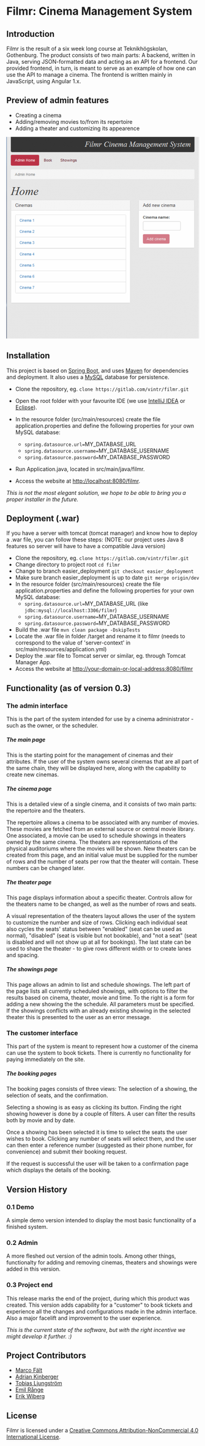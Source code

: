 # Filmr: Cinema Management System

## Introduction
Filmr is the result of a six week long course at Teknikhögskolan, Gothenburg. The product consists of two main parts: A backend, written in Java, serving JSON-formatted data and acting as an API for a frontend. Our provided frontend, in turn, is meant to serve as an example of how one can use the API to manage a cinema. The frontend is written mainly in JavaScript, using Angular 1.x.

## Preview of admin features
* Creating a cinema
* Adding/removing movies to/from its repertoire
* Adding a theater and customizing its appearence

![](readme-media/from-cinema-to-theater.gif)

## Installation
This project is based on [Spring Boot](http://projects.spring.io/spring-boot/), and uses [Maven](https://maven.apache.org) for dependencies and deployment. It also uses a [MySQL](http://www.mysql.com) database for persistence.

* Clone the repository, eg. 
	`clone https://gitlab.com/vintr/filmr.git`
* Open the root folder with your favourite IDE (we use [IntelliJ IDEA](https://www.jetbrains.com/idea/) or [Eclipse](http://www.eclipse.org)).
    
* In the resource folder (src/main/resources) create the file application.properties and define the following properties for your own MySQL database:
    * `spring.datasource.url=`MY_DATABASE_URL
    * `spring.datasource.username=`MY_DATABASE_USERNAME
    * `spring.datasource.password=`MY_DATABASE_PASSWORD
* Run Application.java, located in src/main/java/filmr.

* Access the website at [http://localhost:8080/filmr](http://localhost:8080/filmr).

*This is not the most elegant solution, we hope to be able to bring you a proper installer in the future.*


## Deployment (.war)
If you have a server with tomcat (tomcat manager) and know how to deploy a .war file, you can follow these steps: (NOTE: our project uses Java 8 features so server will have to have a compatible Java version)

* Clone the repository, eg. 
	`clone https://gitlab.com/vintr/filmr.git`
* Change directory to project root 
	`cd filmr`
* Change to branch easier_deployment
	`git checkout easier_deployment`
* Make sure branch easier_deployment is up to date `git merge origin/dev` 
* In the resource folder (src/main/resources) create the file application.properties and define the following properties for your own MySQL database:
    * `spring.datasource.url=`MY_DATABASE_URL  (like `jdbc:mysql://localhost:3306/filmr`) 
    * `spring.datasource.username=`MY_DATABASE_USERNAME
    * `spring.datasource.password=`MY_DATABASE_PASSWORD
* Build the .war file 
	`mvn clean package -DskipTests`
* Locate the .war file in folder /target and rename it to filmr (needs to correspond to the value of 'server-context' in src/main/resources/application.yml)
* Deploy the .war file to Tomcat server or similar, eg. through Tomcat Manager App.
* Access the website at [http://your-domain-or-local-address:8080/filmr](http://your-domain-or-local-address:8080/filmr)


## Functionality (as of version 0.3)
### The admin interface
This is the part of the system intended for use by a cinema administrator - such as the owner, or the scheduler.
##### The main page
This is the starting point for the management of cinemas and their attributes. If the user of the system owns several cinemas that are all part of the same chain, they will be displayed here, along with the capability to create new cinemas.
##### The cinema page
This is a detailed view of a single cinema, and it consists of two main parts: the repertoire and the theaters.

The repertoire allows a cinema to be associated with any number of movies. These movies are fetched from an external source or central movie library. One associated, a movie can be used to schedule showings in theaters owned by the same cinema. The theaters are representations of the physical auditoriums where the movies will be shown. New theaters can be created from this page, and an initial value must be supplied for the number of rows and the number of seats per row that the theater will contain. These numbers can be changed later.
##### The theater page
This page displays information about a specific theater. Controls allow for the theaters name to be changed, as well as the number of rows and seats.

A visual representation of the theaters layout allows the user of the system to customize the number and size of rows. Clicking each individual seat also cycles the seats' status between "enabled" (seat can be used as normal), "disabled" (seat is visible but not bookable), and "not a seat" (seat is disabled and will not show up at all for bookings). The last state can be used to shape the theater - to give rows different width or to create lanes and spacing.

##### The showings page
This page allows an admin to list and schedule showings. The left part of the page lists all currently scheduled showings, with options to filter the results based on cinema, theater, movie and time. To the right is a form for adding a new showing the the schedule. All parameters must be specified. If the showings conflicts with an already existing showing in the selected theater this is presented to the user as an error message.
### The customer interface
This part of the system is meant to represent how a customer of the cinema can use the system to book tickets. There is currently no functionality for paying immediately on the site.
##### The booking pages
The booking pages consists of three views: The selection of a showing, the selection of seats, and the confirmation.

Selecting a showing is as easy as clicking its button. Finding the right showing however is done by a couple of filters. A user can filter the results both by movie and by date.

Once a showing has been selected it is time to select the seats the user wishes to book. Clicking any number of seats will select them, and the user can then enter a reference number (suggested as their phone number, for convenience) and submit their booking request.

If the request is successful the user will be taken to a confirmation page which displays the details of the booking.

## Version History
### 0.1 Demo
A simple demo version intended to display the most basic functionality of a finished system.
### 0.2 Admin
A more fleshed out version of the admin tools. Among other things, functionalty for adding and removing cinemas, theaters and showings were added in this version.
### 0.3 Project end
This release marks the end of the project, during which this product was created. This version adds capability for a "customer" to book tickets and experience all the changes and configurations made in the admin interface. Also a major facelift and improvement to the user experience.

*This is the current state of the software, but with the right incentive we might develop it further. :)*

## Project Contributors
- [Marco Fält](https://gitlab.com/u/marco.falt)
- [Adrian Kinberger](https://gitlab.com/u/luffarvante)
- [Tobias Ljungström](https://gitlab.com/u/vintr)
- [Emil Rånge](https://gitlab.com/u/rangeemil)
- [Erik Wiberg](https://gitlab.com/u/erik-wiberg-87)

## License
Filmr is licensed under a [Creative Commons Attribution-NonCommercial 4.0 International License](http://creativecommons.org/licenses/by-nc/4.0/).


